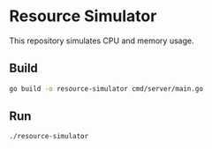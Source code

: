 # Resource Simulator

This repository simulates CPU and memory usage.

## Build

```bash
go build -o resource-simulator cmd/server/main.go
```

## Run

```bash
./resource-simulator
```

